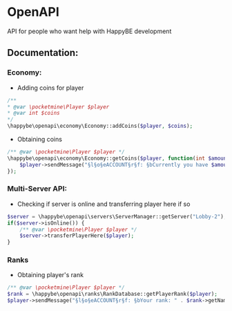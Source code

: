 # OpenAPI
 API for people who want help with HappyBE development
 
## Documentation:
 
### Economy:
 - Adding coins for player
 ```php
/**
 * @var \pocketmine\Player $player
 * @var int $coins
 */
\happybe\openapi\economy\Economy::addCoins($player, $coins);
```

- Obtaining coins
```php
/** @var \pocketmine\Player $player */
\happybe\openapi\economy\Economy::getCoins($player, function(int $amount) use ($player) {
    $player->sendMessage("§l§o§eACCOUNT§r§f: §bCurrently you have $amount coins!");
});
```

### Multi-Server API:
- Checking if server is online and transferring player here if so
```php
$server = \happybe\openapi\servers\ServerManager::getServer("Lobby-2");
if($server->isOnline()) {
    /** @var \pocketmine\Player $player */
    $server->transferPlayerHere($player);
}
```

### Ranks
- Obtaining player's rank
```php
/** @var \pocketmine\Player $player */
$rank = \happybe\openapi\ranks\RankDatabase::getPlayerRank($player);
$player->sendMessage("§l§o§eACCOUNT§r§f: §bYour rank: " . $rank->getName());
```